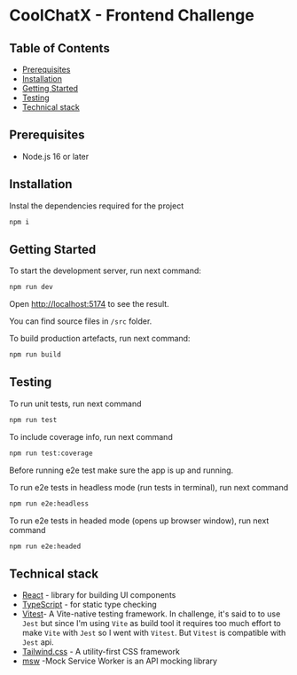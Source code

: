 # CoolChatX - Frontend Challenge

## Table of Contents

- [Prerequisites](#prerequisites)
- [Installation](#installation)
- [Getting Started](#getting-started)
- [Testing](#testing)
- [Technical stack](#technical-stack)

## Prerequisites

- Node.js 16 or later

## Installation

Instal the dependencies required for the project

```bash
npm i
```

## Getting Started

To start the development server, run next command:

```bash
npm run dev
```

Open [http://localhost:5174](http://localhost:5174) to see the result.

You can find source files in `/src` folder.

To build production artefacts, run next command:

```bash
npm run build
```

## Testing

To run unit tests, run next command

```bash
npm run test
```

To include coverage info, run next command

```bash
npm run test:coverage
```

Before running e2e test make sure the app is up and running.

To run e2e tests in headless mode (run tests in terminal), run next command

```bash
npm run e2e:headless
```

To run e2e tests in headed mode (opens up browser window), run next command

```bash
npm run e2e:headed
```

## Technical stack

- [React](https://react.dev) - library for building UI components
- [TypeScript](https://www.typescriptlang.org/docs/) - for static type checking
- [Vitest](https://vitest.dev/)- A Vite-native testing framework. In challenge, it's said to to use `Jest` but since I'm using `Vite` as build tool it requires too much effort to make `Vite` with `Jest` so I went with `Vitest`. But `Vitest` is compatible with `Jest` api.
- [Tailwind.css](https://tailwindcss.com/docs/installation) - A utility-first CSS framework
- [msw](https://mswjs.io/) -Mock Service Worker is an API mocking library
```
